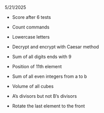5/21/2025

- Score after 6 tests
- Count commands
- Lowercase letters
- Decrypt and encrypt with Caesar method
- Sum of all digits ends with 9

- Position of 11th element
- Sum of all even integers from a to b
- Volume of all cubes
- A’s divisors but not B’s divisors
- Rotate the last element to the front
